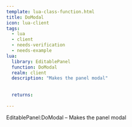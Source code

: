```yaml
---
template: lua-class-function.html
title: DoModal
icon: lua-client
tags:
  - lua
  - client
  - needs-verification
  - needs-example
lua:
  library: EditablePanel
  function: DoModal
  realm: client
  description: "Makes the panel modal"
  
  
  returns:
    
---
```


<div class="lua__search__keywords">
EditablePanel:DoModal &#x2013; Makes the panel modal
</div>
